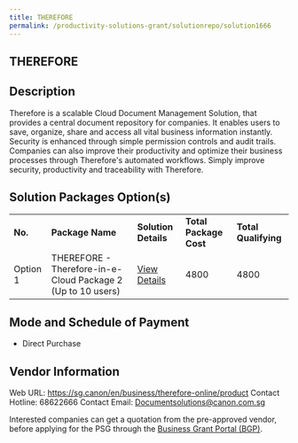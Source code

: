 ```yaml
---
title: THEREFORE
permalink: /productivity-solutions-grant/solutionrepo/solution1666
---
```


## THEREFORE

## Description

Therefore is a scalable Cloud Document Management Solution, that provides a central document repository for companies. It enables users to save, organize, share and access all vital business information instantly. Security is enhanced through simple permission controls and audit trails. Companies can also improve their productivity and optimize their business processes through Therefore's automated workflows. Simply improve security, productivity and traceability with Therefore.

## Solution Packages Option(s)

<table>
<tr>
<td><b>No.</b></td>
<td><b>Package Name</b></td>
<td><b>Solution Details</b></td>
<td><b>Total Package Cost</b></td>
<td><b>Total Qualifying</b></td>
</tr>
<tr>
<td>Option 1</td>
<td>THEREFORE - Therefore-in-e-Cloud Package 2 (Up to 10 users)</td>
<td><a href='https://www.gobusiness.gov.sg/images/psg/Desensitised_Canon_Singapore_Annex_3_CR_wef_21_October_2021_Part_2.pdf'>View Details</a></td>
<td>4800</td>
<td>4800</td>
</tr>
</table>

## Mode and Schedule of Payment

 - Direct Purchase

## Vendor Information

 Web URL: https://sg.canon/en/business/therefore-online/product 
Contact Hotline: 68622666 
Contact Email: Documentsolutions@canon.com.sg 


Interested companies can get a quotation from the pre-approved vendor, before applying for the PSG through the <a href='https://www.businessgrants.gov.sg/'>Business Grant Portal (BGP)</a>.
<script src="/jquery/resize-tables.js"></script>

